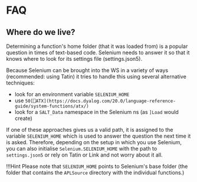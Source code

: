 # FAQ

## Where do we live?

Determining a function's home folder (that it was loaded from) is a popular question in times of text-based code. Selenium needs to answer it so that it knows where to look for its settings file (settings.json5).

Because Selenium can be brought into the WS in a variety of ways (recommended: using Tatin) it tries to handle this using several alternative techniques:

- look for an environment variable `SELENIUM_HOME`
- use `50[⎕ATX](https://docs.dyalog.com/20.0/language-reference-guide/system-functions/atx/)`
- look for a `SALT_Data` namespace in the Selenium ns (as `]Load` would create)

If one of these approaches gives us a valid path, it is assigned to the variable `SELENIUM_HOME` which is used to answer the question the next time it is asked.
Therefore, depending on the setup in which you use Selenium, you can also initialise `Selenium.SELENIUM_HOME` with the path to `settings.json5` or rely on Tatin or Link and not worry about it all.

!!!Hint
   Please note that `SELENIUM_HOME` points to Selenium's base folder (the folder that contains the `APLSource` directory with the individual functions.)
